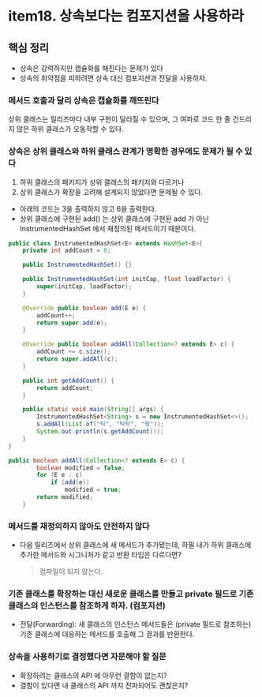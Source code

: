 # item18. 상속보다는 컴포지션을 사용하라

## 핵심 정리
- 상속은 강력하지만 캡슐화를 해친다는 문제가 있다
- 상속의 취약점을 피하려면 상속 대신 컴포지션과 전달을 사용하자.

### 메서드 호출과 달리 상속은 캡슐화를 깨뜨린다   
상위 클래스는 릴리즈마다 내부 구현이 달라질 수 있으며, 그 여파로 코드 한 줄 건드리지 않은 하위 클래스가 오동작할 수 있다.   

### 상속은 상위 클래스와 하위 클래스 관계가 명확한 경우에도 문제가 될 수 있다
1) 하위 클래스의 패키지가 상위 클래스의 패키지와 다르거나
2) 상위 클래스가 확장을 고려해 설계되지 않았다면 문제될 수 있다.   
- 아래의 코드는 3을 출력하지 않고 6을 출력한다.
- 상위 클래스에 구현된 add() 는 상위 클래스에 구현된 add 가 아닌 InstrumentedHashSet 에서 재정의된 메서드이기 때문이다.

```java
public class InstrumentedHashSet<E> extends HashSet<E>{
    private int addCount = 0;

    public InstrumentedHashSet() {}

    public InstrumentedHashSet(int initCap, float loadFactor) {
        super(initCap, loadFactor);
    }

    @Override public boolean add(E e) {
        addCount++;
        return super.add(e);
    }

    @Override public boolean addAll(Collection<? extends E> c) {
        addCount += c.size();
        return super.addAll(c);
    }

    public int getAddCount() {
        return addCount;
    }

    public static void main(String[] args) {
        InstrumentedHashSet<String> s = new InstrumentedHashSet<>();
        s.addAll(List.of("틱", "탁탁", "펑"));
        System.out.println(s.getAddCount());
    }
}
```

```java
public boolean addAll(Collection<? extends E> c) {
        boolean modified = false;
        for (E e : c)
            if (add(e))
                modified = true;
        return modified;
    }
```

### 메서드를 재정의하지 않아도 안전하지 않다
- 다음 릴리즈에서 상위 클래스에 새 메서드가 추가됐는데, 하필 내가 하위 클래스에 추가한 메서드와 시그니처가 같고 반환 타입은 다르다면?
   > 컴파일이 되지 않는다.


### 기존 클래스를 확장하는 대신 새로운 클래스를 만들고 private 필드로 기존 클래스의 인스턴스를 참조하게 하자. (컴포지션)
- 전달(Forwarding): 새 클래스의 인스턴스 메서드들은 (private 필드로 참조하는) 기존 클래스에 대응하는 메서드를 호출해 그 결과를 반환한다.   


### 상속을 사용하기로 결정했다면 자문해야 할 질문
- 확장하려는 클래스의 API 에 아무런 결함이 없는지?
- 결함이 있다면 내 클래스의 API 까지 전파되어도 괜찮은지?